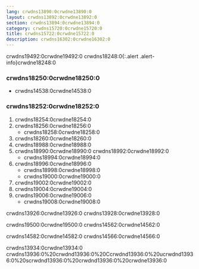 ```yaml
---
lang: crwdns13890:0crwdne13890:0
layout: crwdns13892:0crwdne13892:0
section: crwdns13894:0crwdne13894:0
category: crwdns15720:0crwdne15720:0
title: crwdns15722:0crwdne15722:0
description: crwdns16302:0crwdne16302:0
---
```


crwdns19492:0crwdne19492:0
crwdns18248:0{:.alert .alert-info}crwdne18248:0

### crwdns18250:0crwdne18250:0
- crwdns14538:0crwdne14538:0

### crwdns18252:0crwdne18252:0
1. crwdns18254:0crwdne18254:0
1. crwdns18256:0crwdne18256:0
   - crwdns18258:0crwdne18258:0
1. crwdns18260:0crwdne18260:0
1. crwdns18988:0crwdne18988:0
1. crwdns18990:0crwdne18990:0 crwdns18992:0crwdne18992:0
   - crwdns18994:0crwdne18994:0
1. crwdns18996:0crwdne18996:0
   - crwdns18998:0crwdne18998:0
   - crwdns19000:0crwdne19000:0
1. crwdns19002:0crwdne19002:0
1. crwdns19004:0crwdne19004:0
1. crwdns19006:0crwdne19006:0
   - crwdns19008:0crwdne19008:0

crwdns13926:0crwdne13926:0 crwdns13928:0crwdne13928:0

crwdns19500:0crwdne19500:0 crwdns14562:0crwdne14562:0

crwdns14582:0crwdne14582:0 crwdns14566:0crwdne14566:0

crwdns13934:0crwdne13934:0 crwdns13936:0%20crwdnd13936:0%20Ccrwdnd13936:0%20ucrwdnd13936:0%20scrwdnd13936:0%20crwdnd13936:0%20crwdne13936:0
